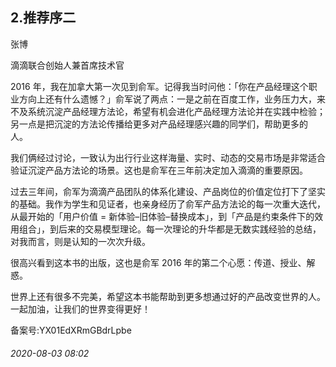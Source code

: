 ## 2.推荐序二
张博    

滴滴联合创始人兼首席技术官 


2016 年，我在加拿大第一次见到俞军。记得我当时问他：「你在产品经理这个职业方向上还有什么遗憾？」俞军说了两点：一是之前在百度工作，业务压力大，来不及系统沉淀产品经理方法论，希望有机会进化产品经理方法论并在实践中检验；另一点是把沉淀的方法论传播给更多对产品经理感兴趣的同学们，帮助更多的人。 


我们俩经过讨论，一致认为出行行业这样海量、实时、动态的交易市场是非常适合验证沉淀产品方法论的场景。这也是俞军在三年前决定加入滴滴的重要原因。 


过去三年间，俞军为滴滴产品团队的体系化建设、产品岗位的价值定位打下了坚实的基础。我作为学生和见证者，也亲身经历了俞军产品方法论的每一次重大迭代，从最开始的「用户价值 = 新体验–旧体验–替换成本」，到「产品是约束条件下的效用组合」，到后来的交易模型理论。每一次理论的升华都是无数实践经验的总结，对我而言，则是认知的一次次升级。 


很高兴看到这本书的出版，这也是俞军 2016 年的第二个心愿：传道、授业、解惑。 


世界上还有很多不完美，希望这本书能帮助到更多想通过好的产品改变世界的人。一起加油，让我们的世界变得更好！ 


备案号:YX01EdXRmGBdrLpbe


###### 2020-08-03 08:02
